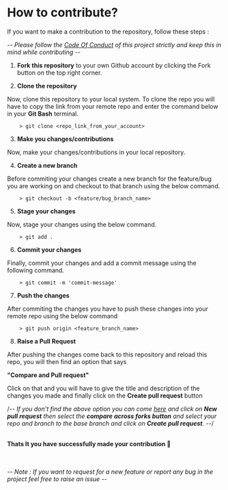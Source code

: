 # How to contribute?

If you want to make a contribution to the repository, follow these steps :

*-- Please follow the [Code Of Conduct](https://github.com/anwilli5/coin-collection-android-US/blob/master/CODE_OF_CONDUCT.md) of this project strictly and keep this in mind while contributing --*

  1) **Fork this repository** to your own Github account by clicking the Fork button on the top right corner.
 
  2)  **Clone the repository**

Now, clone this repository to your local system. To clone the repo you will have to copy the link from your remote repo and enter the command below in your **Git Bash** terminal.

        > git clone <repo_link_from_your_account>
        
  3) **Make you changes/contributions**
 
Now, make your changes/contributions in your local repository.
 
  4) **Create a new branch**

Before commiting your changes create a new branch for the feature/bug you are working on and checkout to that branch using the below command.

        > git checkout -b <feature/bug_branch_name>
        
  5) **Stage your changes**

Now, stage your changes using the below command.

        > git add .
        
  6) **Commit your changes**

Finally, commit your changes and add a commit message using the following command.

        > git commit -m 'commit-message'
        
  7) **Push the changes**

After commiting the changes you have to push these changes into your remote repo using the below command

        > git push origin <feature_branch_name>
        
  8) **Raise a Pull Request**

After pushing the changes come back to this repository and reload this repo, you will then find an option that says 

**"Compare and Pull request"**

Click on that and you will have to give the title and description of the changes you made and finally click on the **Create pull request** button

/*-- If you don't find the above option you can come [here](https://github.com/anwilli5/coin-collection-android-US/pulls) and click on **New pull request** then select the **compare across forks button** and select your repo and branch to the base branch and click on **Create pull request**. --*/ 

</br>
<b>Thats It you have successfully made your contribution 🎉</b/>
</br>
</br>
</br>

*-- Note : If you want to request for a new feature or report any bug in the project feel free to raise an issue --*
